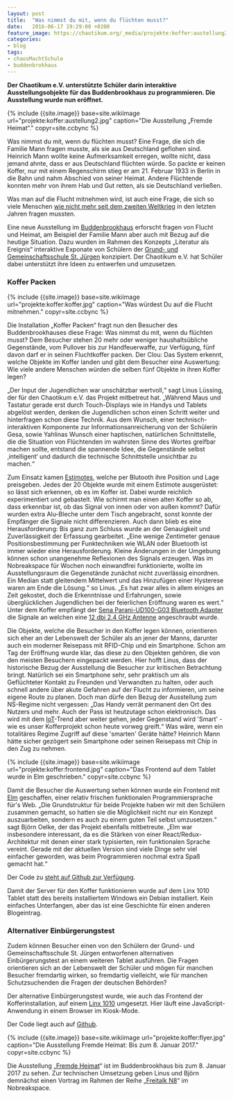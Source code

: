 ```yaml
---
layout: post
title:  "Was nimmst du mit, wenn du flüchten musst?"
date:   2016-06-17 19:29:00 +0200
feature_image: https://chaotikum.org/_media/projekte:koffer:austellung2.jpg
categories:
- blog
tags:
- chaosMachtSchule
- buddenbrokhaus
---
```


**Der Chaotikum e.V. unterstützte Schüler darin interaktive Ausstellungsobjekte für das Buddenbrookhaus zu programmieren. Die Ausstellung wurde nun eröffnet.**

{% include {{site.image}} base=site.wikiimage url="projekte:koffer:austellung2.jpg" caption="Die Ausstellung „Fremde Heimat“." copyr=site.ccbync %}


Was nimmst du mit, wenn du flüchten musst? Eine Frage, die sich die Familie Mann fragen musste, als sie aus Deutschland geflohen sind. Heinrich Mann wollte keine Aufmerksamkeit erregen, wollte nicht, dass jemand ahnte, dass er aus Deutschland flüchten würde. So packte er keinen Koffer, nur mit einem Regenschirm stieg er am 21. Februar 1933 in Berlin in die Bahn und nahm Abschied von seiner Heimat. Andere Flüchtende konnten mehr von ihrem Hab und Gut retten, als sie Deutschland verließen.

Was man auf die Flucht mitnehmen wird, ist auch eine Frage, die sich so viele Menschen [wie nicht mehr seit dem zweiten Weltkrieg](http://www.unhcr.org/en-us/news/latest/2015/6/558193896/worldwide-displacement-hits-all-time-high-war-persecution-increase.html) in den letzten Jahren fragen mussten.

Eine neue Ausstellung im [Buddenbrookhaus](http://buddenbrookhaus.de/) erforscht fragen von Flucht und Heimat, am Beispiel der Familie Mann aber auch mit Bezug auf die heutige Situation. Dazu wurden im Rahmen des Konzepts „Literatur als Ereignis“ interaktive Exponate von Schülern der [Grund- und Gemeinschaftsschule St. Jürgen](http://www.ggs-stjuergen.de/) konzipiert. Der Chaotikum e.V. hat Schüler dabei unterstützt ihre Ideen zu entwerfen und umzusetzen.

### Koffer Packen ###

{% include {{site.image}} base=site.wikiimage url="projekte:koffer:koffer.jpg" caption="Was würdest Du auf die Flucht mitnehmen." copyr=site.ccbync %}

Die Installation „Koffer Packen“ fragt nun den Besucher des Buddenbrookhauses diese Frage: Was nimmst du mit, wenn du flüchten musst? Dem Besucher stehen 20 mehr oder weniger haushaltsübliche Gegenstände, vom Pullover bis zur Handfeuerwaffe, zur Verfügung, fünf davon darf er in seinen Fluchtkoffer packen. Der Clou: Das System erkennt, welche Objekte im Koffer landen und gibt dem Besucher eine Auswertung: Wie viele andere Menschen würden die selben fünf Objekte in ihren Koffer legen?

„Der Input der Jugendlichen war unschätzbar wertvoll,“ sagt Linus Lüssing, der für den Chaotikum e.V. das Projekt mitbetreut hat. „Während Maus und Tastatur gerade erst durch Touch-Displays wie in Handys und Tablets abgelöst werden, denken die Jugendlichen schon einen Schritt weiter und hinterfragen schon diese Technik. Aus dem Wunsch, einer technisch-interaktiven Komponente zur Informationsanreicherung von der Schülerin Gesa, sowie Yahlinas Wunsch einer haptischen, natürlichen Schnittstelle, die die Situation von Flüchtenden im wahrsten Sinne des Wortes greifbar machen sollte, entstand die spannende Idee, die Gegenstände selbst ‚intelligent‘ und dadurch die technische Schnittstelle unsichtbar zu machen.“

Zum Einsatz kamen [Estimotes](http://estimote.com/), welche per Blutooth ihre Position und Lage preisgeben. Jedes der 20 Objekte wurde mit einem Estimote ausgerüstet: so lässt sich erkennen, ob es im Koffer ist. Dabei wurde reichlich experimentiert und gebastelt. Wie schirmt man einen alten Koffer so ab, dass erkennbar ist, ob das Signal von innen oder von außen kommt? Dafür wurden extra Alu-Bleche unter dem Tisch angebracht, sonst konnte der Empfänger die Signale nicht differenzieren. Auch dann blieb es eine Herausforderung: Bis ganz zum Schluss wurde an der Genauigkeit und Zuverlässigkeit der Erfassung gearbeitet. „Eine wenige Zentimeter genaue Positionsbestimmung per Funktechniken wie WLAN oder Bluetooth ist immer wieder eine Herausforderung. Kleine Änderungen in der Umgebung können schon unangenehme Reflexionen des Signals erzeugen. Was im Nobreakspace für Wochen noch einwandfrei funktionierte, wollte im Ausstellungsraum die Gegenstände zunächst nicht zuverlässig einordnen. Ein Median statt gleitendem Mittelwert und das Hinzufügen einer Hysterese waren am Ende die Lösung.“ so Linus. „Es hat zwar alles in allem einiges an Zeit gekostet, doch die Erkenntnisse und Erfahrungen, sowie überglücklichen Jugendlichen bei der feierlichen Eröffnung waren es wert.“ Unter dem Koffer empfängt der [Sena Parani-UD100-G03 Bluetooth Adapter](http://www.senanetworks.com/products/industrial_bluetooth/ud100.php) die Signale an welchen eine [12 dbi 2.4 GHz Antenne](http://varia-store.com/Antennas/Antennas-2-4-2-5GHz/Panel-outdoor-2-4-2-5GHz/Panel-Antenna-12dbi-2-4GHz-Outdoor-economy-version::1289.html) angeschraubt wurde.

Die Objekte, welche die Besucher in den Koffer legen können, orientieren sich eher an der Lebenswelt der Schüler als an jener der Manns, darunter auch ein moderner Reisepass mit RFID-Chip und ein Smartphone. Schon am Tag der Eröffnung wurde klar, das diese zu den Objekten gehören, die von den meisten Besuchern eingepackt werden. Hier hofft Linus, dass der historische Bezug der Ausstellung die Besucher zur kritischen Betrachtung bringt. Natürlich sei ein Smartphone sehr, sehr praktisch um als Geflüchteter Kontakt zu Freunden und Verwandten zu halten, oder auch schnell andere über akute Gefahren auf der Flucht zu informieren, um seine eigene Route zu planen. Doch man dürfe den Bezug der Ausstellung zum NS-Regime nicht vergessen: „Das Handy verrät permanent den Ort des Nutzers und mehr. Auch der Pass ist heutzutage schon elektronisch. Das wird mit dem [IoT](https://de.wikipedia.org/wiki/Internet_der_Dinge)-Trend aber weiter gehen, jeder Gegenstand wird 'Smart' - wie es unser Kofferprojekt schon heute vorweg greift.“ Was wäre, wenn ein totalitäres Regime Zugriff auf diese 'smarten' Geräte hätte? Heinrich Mann hätte sicher gezögert sein Smartphone oder seinen Reisepass mit Chip in den Zug zu nehmen.

{% include {{site.image}} base=site.wikiimage url="projekte:koffer:frontend.jpg" caption="Das Frontend auf dem Tablet wurde in Elm geschrieben." copyr=site.ccbync %}

Damit die Besucher die Auswertung sehen können wurde ein Frontend mit [Elm](http://elm-lang.org/) geschaffen, einer relativ frischen funktionalen Programmiersprache für's Web. „Die Grundstruktur für beide Projekte haben wir mit den Schülern zusammen gemacht, so hatten sie die Möglichkeit nicht nur ein Konzept auszuarbeiten, sondern es auch zu einem guten Teil selbst umzusetzen.“ sagt Björn Oelke, der das Projekt ebenfalls mitbetreute. „Elm war insbesondere interessant, da es die Stärken von einer React/Redux-Architektur mit denen einer stark typisierten, rein funktionalen Sprache vereint. Gerade mit der aktuellen Version sind viele Dinge sehr viel einfacher geworden, was beim Programmieren nochmal extra Spaß gemacht hat.“

Der Code zu [steht auf Github zur Verfügung](https://github.com/Chaotikum/bbh-koffer).

Damit der Server für den Koffer funktionieren wurde auf dem Linx 1010 Tablet statt des bereits installiertem Windows ein Debian installiert. Kein einfaches Unterfangen, aber das ist eine Geschichte für einen anderen Blogeintrag.

### Alternativer Einbürgerungstest ###

Zudem können Besucher einen von den Schülern der Grund- und Gemeinschaftsschule St. Jürgen entworfenen alternativen Einbürgerungstest an einem weiteren Tablet ausführen. Die Fragen orientieren sich an der Lebenswelt der Schüler und mögen für manchen Besucher fremdartig wirken, so fremdartig vielleicht, wie für manchen Schutzsuchenden die Fragen der deutschen Behörden?

Der alternative Einbürgerungstest wurde, wie auch das Frontend der Kofferinstallation, auf einem [Linx 1010](http://www.linxtablets.com/#tablets) umgesetzt. Hier läuft eine JavaScript-Anwendung in einem Browser im Kiosk-Mode.

Der Code liegt auch auf [Github](https://github.com/Chaotikum/bbh-einbuergerungstest).

{% include {{site.image}} base=site.wikiimage url="projekte:koffer:flyer.jpg" caption="Die Ausstellung Fremde Heimat: Bis zum 8. Januar 2017." copyr=site.ccbync %}

Die Ausstellung „[Fremde Heimat](http://buddenbrookhaus.de/de/46/asid:211/ausstellungen-buddenbrookhaus.html)“ ist im Buddenbrookhaus bis zum 8. Januar 2017 zu sehen. Zur technischen Umsetzung geben Linus und Björn demnächst einen Vortrag im Rahmen der Reihe „[Freitalk N8](http://buddenbrookhaus.de/de/46/asid:211/ausstellungen-buddenbrookhaus.html)“ im Nobreakspace.
